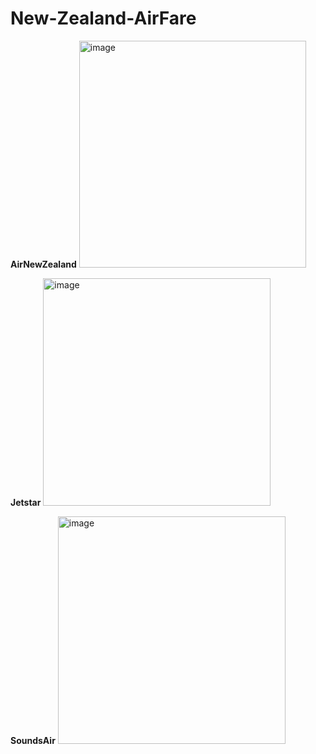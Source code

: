 # New-Zealand-AirFare


**AirNewZealand**
<img width="363" alt="image" src="https://github.com/jasumonga17/New-Zealand-AirFare/assets/76562774/247eba2b-68b3-4b43-a27f-e9b9dd748d3f">


**Jetstar**
<img width="364" alt="image" src="https://github.com/jasumonga17/New-Zealand-AirFare/assets/76562774/ae4e4e7e-5114-494d-ab0c-889ff91495ae">

**SoundsAir**
<img width="364" alt="image" src="https://github.com/jasumonga17/New-Zealand-AirFare/assets/76562774/96559edd-d173-467c-af61-c7842750b763">





